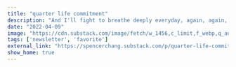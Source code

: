 ```yaml
---
title: "quarter life commitment"
description: "And I'll fight to breathe deeply everyday, again, again, again."
date: "2022-04-09"
image: "https://cdn.substack.com/image/fetch/w_1456,c_limit,f_webp,q_auto:good,fl_progressive:steep/https%3A%2F%2Fbucketeer-e05bbc84-baa3-437e-9518-adb32be77984.s3.amazonaws.com%2Fpublic%2Fimages%2F8df89e13-25ca-4f58-a2e7-0066d3a04b90_1200x608.png"
tags: ['newsletter', 'favorite']
external_link: "https://spencerchang.substack.com/p/quarter-life-commitment"
show_home: true
---
```

